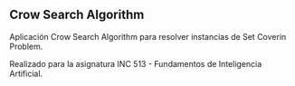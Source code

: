 ## Crow Search Algorithm

Aplicación Crow Search Algorithm para resolver instancias de Set Coverin Problem. 

Realizado para la asignatura INC 513 - Fundamentos de Inteligencia Artificial.
